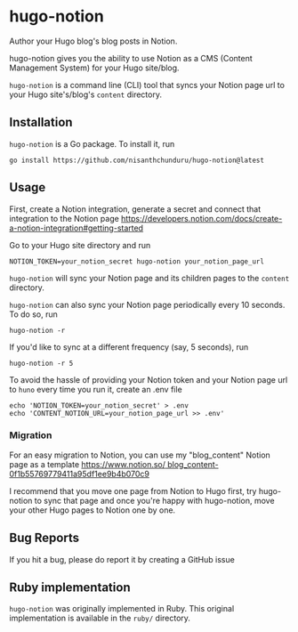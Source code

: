 # hugo-notion

Author your Hugo blog's blog posts in Notion.

hugo-notion gives you the ability to use Notion as a CMS (Content Management System) for your Hugo site/blog.

`hugo-notion` is a command line (CLI) tool that syncs your Notion page url to your Hugo site's/blog's `content` directory.

## Installation

`hugo-notion` is a Go package. To install it, run

```
go install https://github.com/nisanthchunduru/hugo-notion@latest
```

## Usage

First, create a Notion integration, generate a secret and connect that integration to the Notion page https://developers.notion.com/docs/create-a-notion-integration#getting-started

Go to your Hugo site directory and run

```
NOTION_TOKEN=your_notion_secret hugo-notion your_notion_page_url
```

`hugo-notion` will sync your Notion page and its children pages to the `content` directory.

`hugo-notion` can also sync your Notion page periodically every 10 seconds. To do so, run

```
hugo-notion -r
```

If you'd like to sync at a different frequency (say, 5 seconds), run

```
hugo-notion -r 5
```

To avoid the hassle of providing your Notion token and your Notion page url to `huno` every time you run it, create an .env file

```
echo 'NOTION_TOKEN=your_notion_secret' > .env
echo 'CONTENT_NOTION_URL=your_notion_page_url >> .env'
```

### Migration

For an easy migration to Notion, you can use my "blog_content" Notion page as a template [https://www.notion.so/ blog_content-0f1b55769779411a95df1ee9b4b070c9](https://www.notion.so/blog_content-0f1b55769779411a95df1ee9b4b070c9)

I recommend that you move one page from Notion to Hugo first, try hugo-notion to sync that page and once you're happy with hugo-notion, move your other Hugo pages to Notion one by one.

## Bug Reports

If you hit a bug, please do report it by creating a GitHub issue

## Ruby implementation

`hugo-notion` was originally implemented in Ruby. This original implementation is available in the `ruby/` directory.
